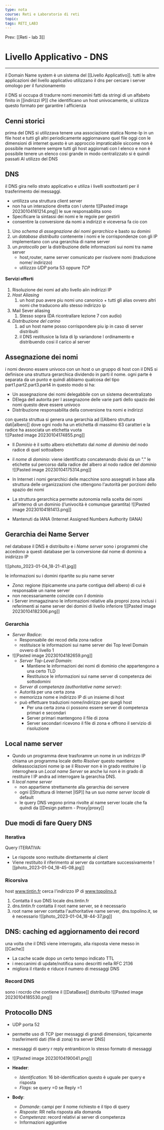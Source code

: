 ```yaml
---
type: nota
course: Reti e Laboratorio di reti
topic: 
tags: RETI_LAB3 
---
```


Prev: [[Reti - lab 3]]

# Livello Applicativo - DNS
---
il Domain Name system è un sistema del [[Livello Applicativo]].  tutti le altre applicazioni del livello applicativo utilizzano il dns per cercare i server omologo per il funzionamento


il DNS si occupa di tradurre nomi menomini fatti da stringi di un alfabeto finito in [[indirizzi IP]] che identificano un host univocamente, si utilizza questo formato per garantire l afficienza

## Cenni storici
prima del DNS si utilizzava tenere una associazione statica Nome-Ip in un file host e tutti gli altri periodicamente aggiornavano quel file
oggi con le dimensioni di internet questo è un approccio impraticabile siccome non è possibile mantenere sempre tutti gli host aggiornati con l elenco e non è possibile tenere un elenco cosi grande in modo centralizzato si è quindi passati Al utilizzo del DNS



## DNS

il DNS gira nello strato applicativo e utiliza i livelli sosttostanti per il trasferimento dei messaggi.
- untilizza una struttura client server
- non ha un interazione diretta con l utente
![[Pasted image 20230104161214.png]]
le sue responsabilita sono
- Specificare la sintassi dei nomi e le regole per gestirli
- consentire la conversione da nomi a indirizzi e viceversa
fa cio con 
1. Uno _schema di assegnazione dei nomi gerarchico_ e basto su domini 
2. un _database distribuito_ contenente i nomi e le corrispondenze con gli IP implementano con una gerarchia di name server
3. un _protocollo_ per la distribuzione delle informazioni sui nomi tra name server
	- host,router, name server comunicato per risolvere nomi (traduzione nome/ indirizzo)
	- utilizzzo _UDP_ porta 53 oppure _TCP_
#### Servizi offerti
1. Risoluzione dei nomi ad alto livello aìin indirizzi IP
2. _Host Aliasing_
	1. un host puo avere piu nomi uno canonico + tutti gli alias ovvero altri nomi che traducono allo stesso indirizzo ip
3. Mail Sever aliasing
	1. Stesso sopra (DA ricontrallare lezione 7 con audio)
4. _Distribuzione del carino_ 
	1. ad un host name posso corrispondere piu ip in caso di server distribuiti
	2. il DNS restitusice la lista di Ip variandone l ordinamento e distribuendo cosi il carico al server




## Assegnazione dei nomi
i nomi devono essere univoco con un host o un gruppo di host
con il DNS si definisce una struttura gerarchica  dividendo in parti il nome. ogni parte è separata da un punto e quindi abbiamo qualcosa del tipo
															part1.part2.part3.part4
in questo modo si ha:
- Un assegnazione dei nomi delegabbile con un sistema decentralizato
- DElega dell autorita per l assegnazone delle varie parti dello spazio dei nomi questo deve essere univoco
- Distribuzione responsabilita della conversione tra nomi e indirizzi


con questa struttua si genera una gerarchia ad [[Albero struttura dati|albero]] dove ogni nodo ha un etichetta di massimo 63 caratteri e la radice ha associata un etichetta vuota  
![[Pasted image 20230104174855.png]]
- Il _Dominio_ è  il sotto albero etichettato dal _nome di dominio_ del nodo radice di quel sottoalbero
- il _nome di dominio_: viene identificato concatenando divisi da un "." le etichette sul percorso dalla radice del albero al nodo radice del _dominio_    
![[Pasted image 20230104175314.png]]

- In Internet i nomi gerarchici delle macchine sono assegnati in base alla struttura delle organizzazioni che ottengono l'autorità per porzioni dello spazio dei nomi 
- La struttura gerarchica permette autonomia nella scelta dei nomi all’interno di un dominio (l’univocità è comunque garantita)
![[Pasted image 20230104181413.png]] 
- Mantenuti da IANA (Internet Assigned Numbers Authority (IANA)


## Gerarchia dei Name Server
nel database il DNS è distribuito e i _Name server_ sono i programmi che accedono a questi database per la conversione dal nome di dominio a inidirizzo IP

![[photo_2023-01-04_18-21-41.jpg]]

le informazioni su i domini ripartite su piu name server
- _Zona_: regione (tipicamente una parte contigua dell albero) di cui è responsabie un name server
- non necessariamente coincide con il dominio
- i Server immagazinano le informazioni relative alla proproi zona inclusi i referimenti ai name server dei domini di livello inferiore
![[Pasted image 20230104182306.png]]
### Gerarchia
- _Server Radice_: 
	- Responsabile dei recod della zona radice
	- restituisce le informazioni sui name server dei Top level Domain ovvero di livello 1
- ![[Pasted image 20230104182659.png]]
  - _Server Top-Level Domain_:
	  - Mantiene le informazioni dei nomi di  dominio che appartengono a una certo TLD
	  - Restituisce le informazioni sui name server di competenza dei sottodomini
  - _Server di competenza (authoritative name server)_:
  -  Autorità per una certa zona 
  - memorizza nome e indirizzo IP di un insieme di host 
  - può effettuare traduzioni nome/indirizzo per quegli host 
	  -  Per una certa zona ci possono essere server di competenza primari e secondari
	  -  Server primari mantengono il file di zona 
	  -  Server secondari ricevono il file di zona e offrono il servizio di risoluzione

## Local name server
- Qundo un programma deve trasforamre un nome in un indirizzo IP chiama un programma locale detto _Risolver_ questo mantiene delleassociazioni nome ip se il Risover non è in grado restituire l ip interroghera un _Local name Server_ se anche lui non è in grado di restituire l IP andra ad interrogare la gerarchia DNS.
- Il _local name server_ 
	- non appartiene strettamente alla gerarchia dei servere
	- ogni [[Struttura di Internet |ISP]] ha un suo _name server locale_ di default 
	-  le query DNS vegono prima rivolte al name server locale che fa quindi da [[Design pattern - Proxy|proxy]]


## Due modi di fare Query DNS

### Iterativa
Query ITERATIVA: 
- Le risposte sono restituite direttamente al client 
- Viene restituito il riferimento al server da contattare successivamente
![[photo_2023-01-04_18-45-08.jpg]]

### Ricorsiva
host www.tintin.fr cerca l'indirizzo IP di www.topolino.it 
1. Contatta il suo DNS locale dns.tintin.fr 
2. dns.tintin.fr contatta il root name server, se è necessario 
3. root name server contatta l'authoritative name server, dns.topolino.it, se è necessario
![[photo_2023-01-04_18-44-37.jpg]]



## DNS: caching ed aggiornamento dei record
una volta che il DNS viene interrogato, alla risposta viene messo in [[Cache]] 
- La cache scade dopo un certo tempo indicato TTL
- i meccanimi di update/notifica sono descritti nella RFC 2136
- migliora il ritardo e riduce il numero di messaggi DNS

### Record DNS
sono i rocrdo che contiene il [[DataBase]]  distribuito 
![[Pasted image 20230104185530.png]]


## Protocollo DNS
- UDP porta 52
- permette uso di TCP (per messaggi di grandi dimensioni, tipicamente trasferimenti dati (file di zona) tra server DNS]
- messaggi di query r reply entrambicon lo stesso formato di messaggi 

- ![[Pasted image 20230104190041.png]]
- __Header__:
	- _Identification_: 16 bit-identification questo è uguale per query e risposta
	- _Flags_: se query =0 se Reply =1
- __Body__:
	- _Domande_: campi per il nome richiesto e il tipo di query 
	- _Risposte_: RR nella risposta alla domanda 
	- _Competenza_: record relativi ai server di competenza 
	- Informazioni aggiuntive
